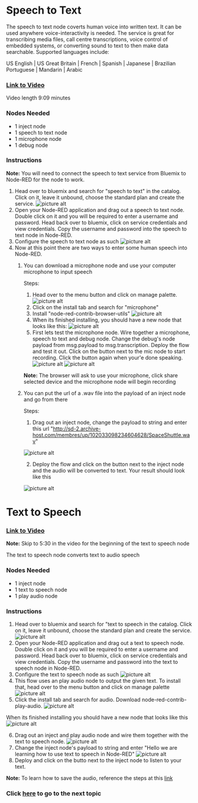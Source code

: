 # Speech to Text

The speech to text node coverts human voice into written text. It can be used anywhere voice-interactivity is needed. The service is great for transcribing media files, call centre transcriptions, voice control of embedded systems, or converting sound to text to then make data searchable. Supported languages include:

US English | US Great Britain | French | Spanish | Japanese | Brazilian Portuguese | Mandarin | Arabic

### [Link to Video](https://youtu.be/f-PQMjRJBvU)

Video length 9:09 minutes
              
### Nodes Needed
* 1 inject node
* 1 speech to text node
* 1 microphone node
* 1 debug node

### Instructions
**Note:** You will need to connect the speech to text service from Bluemix to Node-RED for the node to work.

1. Head over to bluemix and search for "speech to text" in the catalog. Click on it, leave it unbound, choose the standard plan and create the service.
![picture alt](https://github.ibm.com/L-Gamerman/NodeRedEducation/blob/master/Chapter%205%20-%20Watson%20%26%20Cognitive%20API%20Nodes/Speech%20to%20Text%20-%20Text%20to%20Speech/images/Catalog%20Search.png "Catalog")
2. Open your Node-RED application and drag out a speech to text node. Double click on it and you will be required to enter a username and password. Head back over to bluemix, click on service credentials and view credentials. Copy the username and password into the speech to text node in Node-RED.
3. Configure the speech to text node as such
![picture alt](https://github.ibm.com/L-Gamerman/NodeRedEducation/blob/master/Chapter%205%20-%20Watson%20%26%20Cognitive%20API%20Nodes/Speech%20to%20Text%20-%20Text%20to%20Speech/images/S2T%20Config.png "S2T Config")
4. Now at this point there are two ways to enter some human speech into Node-RED. 
    1. You can download a microphone node and use your computer microphone to input speech  
    
        Steps:
        1. Head over to the menu button and click on manage palette.
        ![picture alt](https://github.ibm.com/L-Gamerman/NodeRedEducation/blob/master/Chapter%205%20-%20Watson%20%26%20Cognitive%20API%20Nodes/Speech%20to%20Text%20-%20Text%20to%20Speech/images/Manage%20Palette.png "Manage Palette")
        2. Click on the install tab and search for "microphone"
        3. Install "node-red-contrib-browser-utils"
        ![picture alt](https://github.ibm.com/L-Gamerman/NodeRedEducation/blob/master/Chapter%205%20-%20Watson%20%26%20Cognitive%20API%20Nodes/Speech%20to%20Text%20-%20Text%20to%20Speech/images/Mic%20Package.png "Mic Package")
        4. When its finished installing, you should have a new node that looks like this:
        ![picture alt](https://github.ibm.com/L-Gamerman/NodeRedEducation/blob/master/Chapter%205%20-%20Watson%20%26%20Cognitive%20API%20Nodes/Speech%20to%20Text%20-%20Text%20to%20Speech/images/Mic%20Node.png "Mic Node")
        5. First lets test the microphone node. Wire together a microphone, speech to text and debug node. Change the debug's node payload from msg.payload to msg.transcription. Deploy the flow and test it out. Click on the button next to the mic node to start recording. Click the button again when your'e done speaking.
        ![picture alt](https://github.ibm.com/L-Gamerman/NodeRedEducation/blob/master/Chapter%205%20-%20Watson%20%26%20Cognitive%20API%20Nodes/Speech%20to%20Text%20-%20Text%20to%20Speech/images/Mic%20Flow.png "Mic Flow") ![picture alt](https://github.ibm.com/L-Gamerman/NodeRedEducation/blob/master/Chapter%205%20-%20Watson%20%26%20Cognitive%20API%20Nodes/Speech%20to%20Text%20-%20Text%20to%20Speech/images/Debug%20Config.png "Debug Config")
         
         **Note:** The browser will ask to use your microphone, click share selected device and the microphone node will begin recording
        
 
    
    2. You can put the url of a .wav file into the payload of an inject node and go from there
    
        Steps:
        1. Drag out an inject node, change the payload to string and enter this url "http://sd-2.archive-host.com/membres/up/102033098234604628/SpaceShuttle.wav"
        
        ![picture alt](https://github.ibm.com/L-Gamerman/NodeRedEducation/blob/master/Chapter%205%20-%20Watson%20%26%20Cognitive%20API%20Nodes/Speech%20to%20Text%20-%20Text%20to%20Speech/images/Inject%20Config.png "Inject Config")
        
         2. Deploy the flow and click on the button next to the inject node and the audio will be converted to text. Your result should look like this
         
         ![picture alt](https://github.ibm.com/L-Gamerman/NodeRedEducation/blob/master/Chapter%205%20-%20Watson%20%26%20Cognitive%20API%20Nodes/Speech%20to%20Text%20-%20Text%20to%20Speech/images/Url%20Output.png "Url Output")



# Text to Speech
### [Link to Video](https://youtu.be/f-PQMjRJBvU) 
**Note:** Skip to 5:30 in the video for the beginning of the text to speech node

The text to speech node converts text to audio speech

### Nodes Needed

* 1 inject node
* 1 text to speech node
* 1 play audio node

### Instructions
1. Head over to bluemix and search for "text to speech in the catalog. Click on it, leave it unbound, choose the standard plan and create the service.
![picture alt](https://github.ibm.com/L-Gamerman/NodeRedEducation/blob/master/Chapter%205%20-%20Watson%20%26%20Cognitive%20API%20Nodes/Speech%20to%20Text%20-%20Text%20to%20Speech/images/Text%20to%20Speech%20Service.png "Service")
2. Open your Node-RED application and drag out a text to speech node. Double click on it and you will be required to enter a username and password. Head back over to bluemix, click on service credentials and view credentials. Copy the username and password into the text to speech node in Node-RED.
3. Configure the text to speech node as such
![picture alt](https://github.ibm.com/L-Gamerman/NodeRedEducation/blob/master/Chapter%205%20-%20Watson%20%26%20Cognitive%20API%20Nodes/Speech%20to%20Text%20-%20Text%20to%20Speech/images/Text%20to%20Speech%20Config.png "T2S Config")
4. This flow uses an play audio node to output the given text. To install that, head over to the menu button and click on manage palette
![picture alt](https://github.ibm.com/L-Gamerman/NodeRedEducation/blob/master/Chapter%205%20-%20Watson%20%26%20Cognitive%20API%20Nodes/Speech%20to%20Text%20-%20Text%20to%20Speech/images/Manage%20Palette.png "Manage Palette")
5. Click the install tab and search for audio. Download node-red-contrib-play-audio. 
![picture alt](https://github.ibm.com/L-Gamerman/NodeRedEducation/blob/master/Chapter%205%20-%20Watson%20%26%20Cognitive%20API%20Nodes/Speech%20to%20Text%20-%20Text%20to%20Speech/images/Play%20Audio%20Package.png "Package")

When its finished installing you should have a new node that looks like this
![picture alt](https://github.ibm.com/L-Gamerman/NodeRedEducation/blob/master/Chapter%205%20-%20Watson%20%26%20Cognitive%20API%20Nodes/Speech%20to%20Text%20-%20Text%20to%20Speech/images/Play%20Audio%20Node.png "Node")

6. Drag out an inject and play audio node and wire them together with the text to speech node.
![picture alt](https://github.ibm.com/L-Gamerman/NodeRedEducation/blob/master/Chapter%205%20-%20Watson%20%26%20Cognitive%20API%20Nodes/Speech%20to%20Text%20-%20Text%20to%20Speech/images/Inject%20Config.png "Inject Config")
7. Change the inject node's payload to string and enter "Hello we are learning how to use text to speech in Node-RED"
![picture alt](https://github.ibm.com/L-Gamerman/NodeRedEducation/blob/master/Chapter%205%20-%20Watson%20%26%20Cognitive%20API%20Nodes/Speech%20to%20Text%20-%20Text%20to%20Speech/images/Inject%20Config.png "Inject Config")
8. Deploy and click on the butto next to the inject node to listen to your text.

**Note:** To learn how to save the audio, reference the steps at this [link](https://github.com/watson-developer-cloud/node-red-labs/tree/master/basic_examples/text_to_speech)

### Click [here](https://github.ibm.com/L-Gamerman/NodeRedEducation/tree/master/Chapter%205%20-%20Watson%20%26%20Cognitive%20API%20Nodes/Tone%20Analyzer%20and%20Personality%20Insights) to go to the next topic
